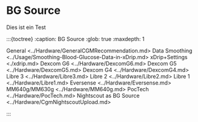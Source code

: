# BG Source

Dies ist ein Test

:::{toctree}
:caption: BG Source
:glob: true
:maxdepth: 1

   General <../Hardware/GeneralCGMRecommendation.md>
   Data Smoothing <../Usage/Smoothing-Blood-Glucose-Data-in-xDrip.md>
   xDrip+Settings <./xdrip.md>
   Dexcom G6 <../Hardware/DexcomG6.md>
   Dexcom G5 <../Hardware/DexcomG5.md>
   Dexcom G4 <../Hardware/DexcomG4.md>
   Libre 3 <../Hardware/Libre3.md>
   Libre 2 <../Hardware/Libre2.md>
   Libre 1 <../Hardware/Libre1.md>
   Eversense <../Hardware/Eversense.md>
   MM640g/MM630g  <../Hardware/MM640g.md>
   PocTech <../Hardware/PocTech.md>
   Nightscout as BG Source <../Hardware/CgmNightscoutUpload.md>

:::
